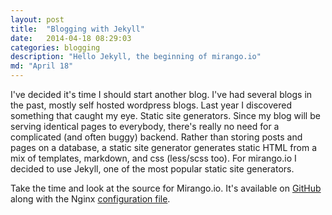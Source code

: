 ```yaml
---
layout: post
title:  "Blogging with Jekyll"
date:   2014-04-18 08:29:03
categories: blogging
description: "Hello Jekyll, the beginning of mirango.io"
md: "April 18"
---
```


I've decided it's time I should start another blog.  I've had several blogs in the past, mostly self hosted wordpress blogs.  Last year I discovered something that caught my eye.  Static site generators.  Since my blog will be serving identical pages to everybody, there's really no need for a complicated (and often buggy) backend.  Rather than storing posts and pages on a database, a static site generator generates static HTML from a mix of templates, markdown, and css (less/scss too).  For mirango.io I decided to use Jekyll, one of the most popular static site generators.

Take the time and look at the source for Mirango.io.  It's available on [GitHub][mirango] along with the Nginx [configuration file][nginx].

[mirango]: https://www.github.com/sdwalsh/mirango
[nginx]: https://www.github.com/sdwalsh/mirango_nginx
